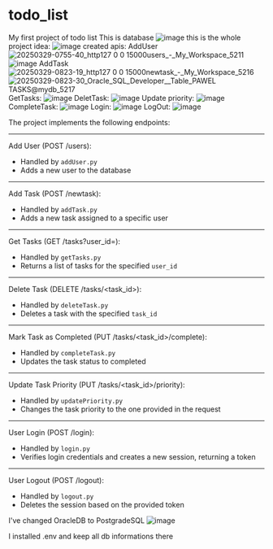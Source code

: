 # todo_list
My first project of todo list
This is database 
![image](https://github.com/user-attachments/assets/9181cc4b-34a5-4638-9680-bbab341651d9)
this is the whole project idea: 
![image](https://github.com/user-attachments/assets/daeb998e-1f97-4d47-ab1e-b2b88a34ef7d)
created apis:
AddUser
![20250329-0755-40_http127 0 0 15000users_-_My_Workspace_5211](https://github.com/user-attachments/assets/85579d84-5a03-4928-8517-11d821a14ece)
![image](https://github.com/user-attachments/assets/dea76175-5325-4aae-a19d-527c16833500)
AddTask
![20250329-0823-19_http127 0 0 15000newtask_-_My_Workspace_5216](https://github.com/user-attachments/assets/ab1cd4ad-9711-4377-9200-efdd58ae8412)
![20250329-0823-30_Oracle_SQL_Developer__Table_PAWEL TASKS@mydb_5217](https://github.com/user-attachments/assets/314bf445-61f5-4f2c-ad1d-0802bc50b006)
GetTasks:
![image](https://github.com/user-attachments/assets/b52b6449-ea45-4976-98f9-209002bbbb59)
DeletTask:
![image](https://github.com/user-attachments/assets/91a5c397-0a24-4207-aad6-6083d50da970)
Update priority:
![image](https://github.com/user-attachments/assets/164089bb-31da-4abe-8598-7943d12ba2b6)
CompleteTask:
![image](https://github.com/user-attachments/assets/e3b0aed4-921a-4b53-a1cf-cfd2ff849d67)
Login:
![image](https://github.com/user-attachments/assets/22b696d3-584b-4bd5-9508-e807694e4f4f)
LogOut:
![image](https://github.com/user-attachments/assets/a61b08c1-28ac-47d6-a434-ba2250b5afc3)



The project implements the following endpoints:

---

Add User (POST /users):

- Handled by `addUser.py`  
- Adds a new user to the database

---

Add Task (POST /newtask):

- Handled by `addTask.py`  
- Adds a new task assigned to a specific user

---

Get Tasks (GET /tasks?user_id=<id>):

- Handled by `getTasks.py`  
- Returns a list of tasks for the specified `user_id`

---

Delete Task (DELETE /tasks/<task_id>):

- Handled by `deleteTask.py`  
- Deletes a task with the specified `task_id`

---

Mark Task as Completed (PUT /tasks/<task_id>/complete):

- Handled by `completeTask.py`  
- Updates the task status to completed

---

Update Task Priority (PUT /tasks/<task_id>/priority):

- Handled by `updatePriority.py`  
- Changes the task priority to the one provided in the request

---

User Login (POST /login):

- Handled by `login.py`  
- Verifies login credentials and creates a new session, returning a token

---

User Logout (POST /logout):

- Handled by `logout.py`  
- Deletes the session based on the provided token

I've changed OracleDB to PostgradeSQL 
![image](https://github.com/user-attachments/assets/5c910d84-b859-4862-bdfd-b173a8876047)

I installed .env and keep all db informations there
